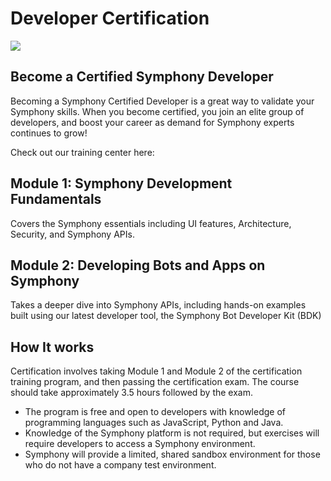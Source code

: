 # Developer Certification

![](../.gitbook/assets/symphony-certification-program-standalone.png)

## Become a Certified Symphony Developer

Becoming a Symphony Certified Developer is a great way to validate your Symphony skills. When you become certified, you join an elite group of developers, and boost your career as demand for Symphony experts continues to grow!

Check out our training center here:

## **Module 1: Symphony Development Fundamentals**

Covers the Symphony essentials including UI features, Architecture, Security, and Symphony APIs.

## Module 2: Developing Bots and Apps on Symphony

Takes a deeper dive into Symphony APIs, including hands-on examples built using our latest developer tool, the Symphony Bot Developer Kit \(BDK\)

## How It works

Certification involves taking Module 1 and Module 2 of the certification training program, and then passing the certification exam. The course should take approximately 3.5 hours followed by the exam.

* The program is free and open to developers with knowledge of programming languages such as JavaScript, Python and Java.
* Knowledge of the Symphony platform is not required, but exercises will require developers to access a Symphony environment.
* Symphony will provide a limited, shared sandbox environment for those who do not have a company test environment. 

